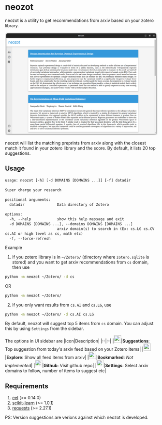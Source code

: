 # neozot
neozot is a utility to get recommendations from arxiv based on your zotero library.

![as](./imgs/neozot.png)

neozot will list the matching preprints from arxiv along with the closest match it
found in your zotero library and the score. By default, it lists 20 top suggestions.

## Usage
```
usage: neozot [-h] [-d DOMAINS [DOMAINS ...]] [-f] datadir

Super charge your research

positional arguments:
  datadir               Data directory of Zotero

options:
  -h, --help            show this help message and exit
  -d DOMAINS [DOMAINS ...], --domains DOMAINS [DOMAINS ...]
                        arxiv domain(s) to search in (Ex: cs.LG cs.CV cs.AI or high level as cs, math etc)
  -f, --force-refresh
```
Example

1. If you zotero library is in `~/Zotero/` (directory where `zotero.sqlite` is stored) and you
want to get arxiv recommendations from `cs` domain, then use
```bash
python -m neozot ~/Zotero/ -d cs
```
OR
```bash
python -m neozot ~/Zotero/ 
```
2. If you only want results from `cs.AI` and `cs.LG`, use
```bash
python -m neozot ~/Zotero/ -d cs.AI cs.LG
```

By default, neozot will suggest top 5 items from `cs` domain. You can adjust this
by using `Settings` from the sidebar.

The options in UI sidebar are
|Icon|Description|
|:-|:-|
|<img src="https://raw.githubusercontent.com/FortAwesome/Font-Awesome/6.x/svgs/solid/inbox.svg" width="24" height="24">|**Suggestions**: Top suggestion from today's arxiv feed based on your Zotero items|
|<img src="https://raw.githubusercontent.com/FortAwesome/Font-Awesome/6.x/svgs/solid/compass.svg" width="24" height="24">|**Explore**: Show all feed items from arxiv|
|<img src="https://raw.githubusercontent.com/FortAwesome/Font-Awesome/6.x/svgs/solid/bookmark.svg" width="24" height="24">|**Bookmarked**: *Not Implemented*|
|<img src="https://raw.githubusercontent.com/FortAwesome/Font-Awesome/6.x/svgs/brands/github.svg" width="24" height="24">|**Github**: Visit github repo|
|<img src="https://raw.githubusercontent.com/FortAwesome/Font-Awesome/6.x/svgs/solid/gears.svg" width="24" height="24">|**Settings**: Select arxiv domains to follow, number of items to suggest etc|

## Requirements
1. [eel](https://pypi.org/project/Eel/) (>= 0.14.0)
2. [scikit-learn](https://pypi.org/project/scikit-learn/) (>= 1.0.1)
3. [requests](https://pypi.org/project/requests/) (>= 2.27.1)

PS: Version suggestions are verions against which neozot is developed.
